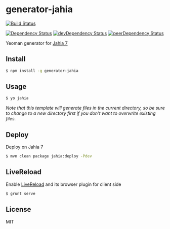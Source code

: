 # generator-jahia 

[![Build Status](https://travis-ci.org/f4bien/generator-jahia.svg?branch=master)](https://travis-ci.org/f4bien/generator-jahia)  

[![Dependency Status](https://david-dm.org/f4bien/generator-jahia.svg)](https://david-dm.org/f4bien/generator-jahia)
[![devDependency Status](https://david-dm.org/f4bien/generator-jahia/dev-status.svg)](https://david-dm.org/f4bien/generator-jahia#info=devDependencies)
[![peerDependency Status](https://david-dm.org/f4bien/generator-jahia/peer-status.svg)](https://david-dm.org/f4bien/generator-jahia#info=peerDependencies)

Yeoman generator for [Jahia 7](https://www.jahia.com/products/digital-factory)

## Install

```sh
$ npm install -g generator-jahia
```

## Usage

```sh
$ yo jahia
```

*Note that this template will generate files in the current directory, so be sure to change to a new directory first if you don't want to overwrite existing files.*

## Deploy

Deploy on Jahia 7

```sh
$ mvn clean package jahia:deploy -Pdev
```

## LiveReload

Enable [LiveReload](http://livereload.com/) and its browser plugin for client side

```sh
$ grunt serve
```

## License

MIT
